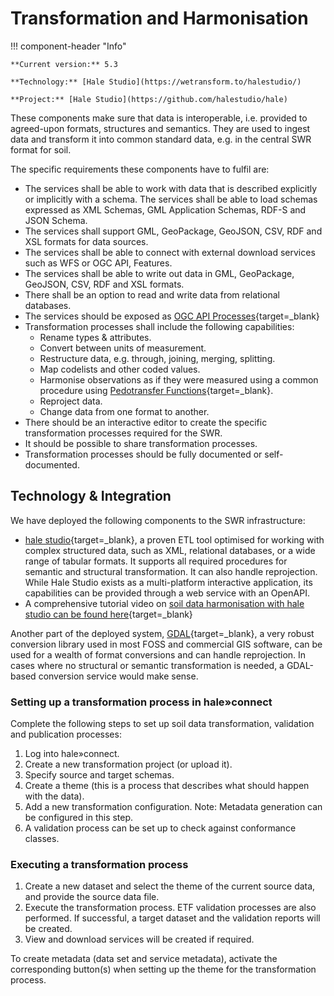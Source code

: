 # Transformation and Harmonisation

!!! component-header "Info"

    **Current version:** 5.3

    **Technology:** [Hale Studio](https://wetransform.to/halestudio/)

    **Project:** [Hale Studio](https://github.com/halestudio/hale)

These components make sure that data is interoperable, i.e. provided to agreed-upon formats, structures and semantics. They are used to ingest data and transform it into common standard data, e.g. in the central SWR format for soil.

The specific requirements these components have to fulfil are:

- The services shall be able to work with data that is described explicitly or implicitly with a schema. The services shall be able to load schemas expressed as XML Schemas, GML Application Schemas, RDF-S and JSON Schema.
- The services shall support GML, GeoPackage, GeoJSON, CSV, RDF and XSL formats for data sources.
- The services shall be able to connect with external download services such as WFS or OGC API, Features.
- The services shall be able to write out data in GML, GeoPackage, GeoJSON, CSV, RDF and XSL formats.
- There shall be an option to read and write data from relational databases.
- The services should be exposed as [OGC API Processes](https://ogcapi.ogc.org/processes/){target=_blank}
- Transformation processes shall include the following capabilities:
    - Rename types & attributes.
    - Convert between units of measurement.
    - Restructure data, e.g. through, joining, merging, splitting.
    - Map codelists and other coded values.
    - Harmonise observations as if they were measured using a common procedure using [Pedotransfer Functions](https://en.wikipedia.org/wiki/Pedotransfer_function){target=_blank}.
    - Reproject data.
    - Change data from one format to another.
- There should be an interactive editor to create the specific transformation processes required for the SWR.
- It should be possible to share transformation processes.
- Transformation processes should be fully documented or self-documented.

## Technology & Integration

We have deployed the following components to the SWR infrastructure:

- [hale studio](https://github.com/halestudio/hale/){target=_blank}, a proven ETL tool optimised for working with complex structured data, such as XML, relational databases, or a wide range of tabular formats. It supports all required procedures for semantic and structural transformation. It can also handle reprojection. While Hale Studio exists as a multi-platform interactive application, its capabilities can be provided through a web service with an OpenAPI.
- A comprehensive tutorial video on [soil data harmonisation with hale studio can be found here](https://www.youtube.com/watch?v=U1lxzlUquE8&list=PLoyBfgUelhNOwA_GGkd4hSwDnwNhxGC87&index=3){target=_blank}

Another part of the deployed system, [GDAL](https://gdal.org/index.html){target=_blank}, a very robust conversion library used in most FOSS and commercial GIS software, can be used for  a wealth of format conversions and can handle reprojection. In cases where no structural or semantic transformation is needed, a GDAL-based conversion service would make sense. 

### Setting up a transformation process in hale»connect

Complete the following steps to set up soil data transformation, validation and publication processes:

1. Log into hale»connect.
2. Create a new transformation project (or upload it).
3. Specify source and target schemas.
4. Create a theme (this is a process that describes what  should happen with the data).
5. Add a new transformation configuration. Note: Metadata generation can be configured in this step.
6. A validation process can be set up to check against conformance classes.

### Executing a transformation process

1. Create a new dataset and select the theme of the current source data, and provide the source data file.
2. Execute the transformation process. ETF validation processes are also performed. If successful, a target dataset and the validation reports will be created.
3. View and download services will be created if required.

To create metadata (data set and service metadata), activate the corresponding button(s) when setting up the theme for the transformation process.